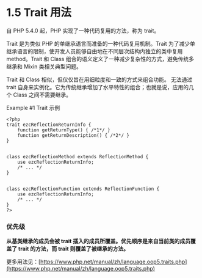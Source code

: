 # 1.5 Trait 用法

自 PHP 5.4.0 起，PHP 实现了一种代码复用的方法，称为 trait。

Trait 是为类似 PHP 的单继承语言而准备的一种代码复用机制。Trait 为了减少单继承语言的限制，使开发人员能够自由地在不同层次结构内独立的类中复用 method。Trait 和 Class 组合的语义定义了一种减少复杂性的方式，避免传统多继承和 Mixin 类相关典型问题。

Trait 和 Class 相似，但仅仅旨在用细粒度和一致的方式来组合功能。 无法通过 trait 自身来实例化。它为传统继承增加了水平特性的组合；也就是说，应用的几个 Class 之间不需要继承。

Example \#1 Trait 示例

```text
<?php
trait ezcReflectionReturnInfo {
    function getReturnType() { /*1*/ }
    function getReturnDescription() { /*2*/ }
}


class ezcReflectionMethod extends ReflectionMethod {
    use ezcReflectionReturnInfo;
    /* ... */
}


class ezcReflectionFunction extends ReflectionFunction {
    use ezcReflectionReturnInfo;
    /* ... */
}
?>
```

### 优先级

**从基类继承的成员会被 trait 插入的成员所覆盖。优先顺序是来自当前类的成员覆盖了 trait 的方法，而 trait 则覆盖了被继承的方法。**

更多用法见：[https://www.php.net/manual/zh/language.oop5.traits.php](https://www.php.net/manual/zh/language.oop5.traits.php)

